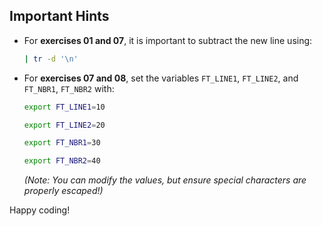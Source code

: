 ## Important Hints

- For **exercises 01 and 07**, it is important to subtract the new line using:
  ```sh
  | tr -d '\n'
  ```
- For **exercises 07 and 08**, set the variables `FT_LINE1`, `FT_LINE2`, and `FT_NBR1`, `FT_NBR2` with:
  ```sh
  export FT_LINE1=10
  
  export FT_LINE2=20
  
  export FT_NBR1=30
  
  export FT_NBR2=40
  ```
  *(Note: You can modify the values, but ensure special characters are properly escaped!)*

Happy coding!

